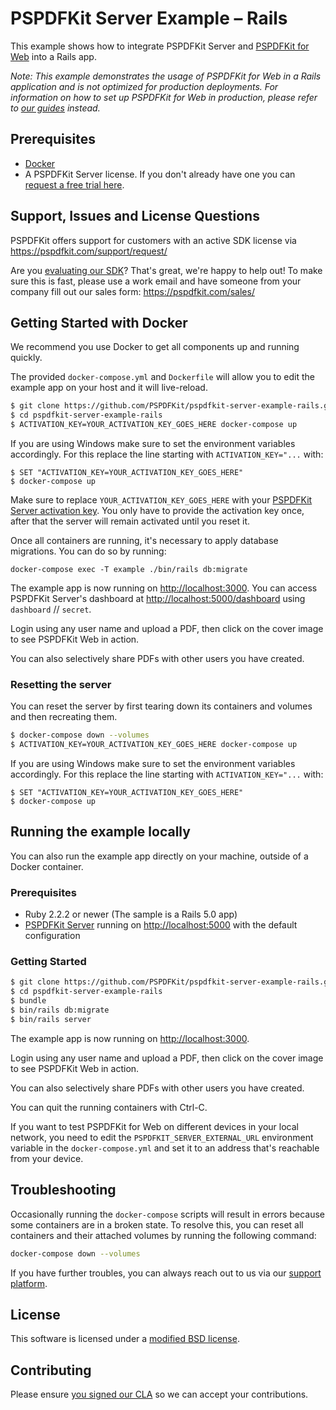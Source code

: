 # PSPDFKit Server Example – Rails

This example shows how to integrate PSPDFKit Server and
[PSPDFKit for Web](https://pspdfkit.com/web/) into a Rails app.

_Note: This example demonstrates the usage of PSPDFKit for Web in a Rails application and is not optimized for production deployments. For information on how to set up PSPDFKit for Web in production, please refer to [our guides](https://pspdfkit.com/guides/server/current/deployment/getting-started/) instead._

## Prerequisites

- [Docker](https://www.docker.com/community-edition)
- A PSPDFKit Server license. If you don't already have one
  you can [request a free trial here](https://pspdfkit.com/try/).

## Support, Issues and License Questions

PSPDFKit offers support for customers with an active SDK license via https://pspdfkit.com/support/request/

Are you [evaluating our SDK](https://pspdfkit.com/try/)? That's great, we're happy to help out! To make sure this is fast, please use a work email and have someone from your company fill out our sales form: https://pspdfkit.com/sales/

## Getting Started with Docker

We recommend you use Docker to get all components up and running quickly.

The provided `docker-compose.yml` and `Dockerfile` will allow you to edit the example app on your
host and it will live-reload.

```sh
$ git clone https://github.com/PSPDFKit/pspdfkit-server-example-rails.git
$ cd pspdfkit-server-example-rails
$ ACTIVATION_KEY=YOUR_ACTIVATION_KEY_GOES_HERE docker-compose up
```

If you are using Windows make sure to set the environment variables accordingly. For this replace the line starting with `ACTIVATION_KEY="...` with:

```shell
$ SET "ACTIVATION_KEY=YOUR_ACTIVATION_KEY_GOES_HERE"
$ docker-compose up
```

Make sure to replace `YOUR_ACTIVATION_KEY_GOES_HERE` with your [PSPDFKit Server activation key](#request-a-license).
You only have to provide the activation key once, after that the server will remain activated until you reset it.

Once all containers are running, it's necessary to apply database migrations. You can do so by running:

```shell
docker-compose exec -T example ./bin/rails db:migrate
```

The example app is now running on <http://localhost:3000>. You can access PSPDFKit Server's
dashboard at <http://localhost:5000/dashboard> using `dashboard` // `secret`.

Login using any user name and upload a PDF, then click on the cover image to see PSPDFKit Web in
action.

You can also selectively share PDFs with other users you have created.

### Resetting the server

You can reset the server by first tearing down its containers and volumes and then recreating them.

```sh
$ docker-compose down --volumes
$ ACTIVATION_KEY=YOUR_ACTIVATION_KEY_GOES_HERE docker-compose up
```

If you are using Windows make sure to set the environment variables accordingly. For this replace the line starting with `ACTIVATION_KEY="...` with:

```shell
$ SET "ACTIVATION_KEY=YOUR_ACTIVATION_KEY_GOES_HERE"
$ docker-compose up
```

## Running the example locally

You can also run the example app directly on your machine, outside of a Docker container.

### Prerequisites

- Ruby 2.2.2 or newer (The sample is a Rails 5.0 app)
- [PSPDFKit Server](https://pspdfkit.com/guides/web/current/server-backed/setting-up-pspdfkit-server/)
  running on [http://localhost:5000](http://localhost:5000) with the default configuration

### Getting Started

```sh
$ git clone https://github.com/PSPDFKit/pspdfkit-server-example-rails.git
$ cd pspdfkit-server-example-rails
$ bundle
$ bin/rails db:migrate
$ bin/rails server
```

The example app is now running on <http://localhost:3000>.

Login using any user name and upload a PDF, then click on the cover image to see PSPDFKit Web in
action.

You can also selectively share PDFs with other users you have created.

You can quit the running containers with Ctrl-C.

If you want to test PSPDFKit for Web on different devices in your local network, you need
to edit the `PSPDFKIT_SERVER_EXTERNAL_URL` environment variable in the `docker-compose.yml` and set it to an address that's reachable from your device.

## Troubleshooting

Occasionally running the `docker-compose` scripts will result in errors because some containers are in a broken state. To resolve this, you can reset all containers and their attached volumes by running the following command:

```sh
docker-compose down --volumes
```

If you have further troubles, you can always reach out to us via our [support platform](https://pspdfkit.com/support/request).

## License

This software is licensed under a [modified BSD license](LICENSE).

## Contributing

Please ensure
[you signed our CLA](https://pspdfkit.com/guides/web/current/miscellaneous/contributing/) so we can
accept your contributions.
